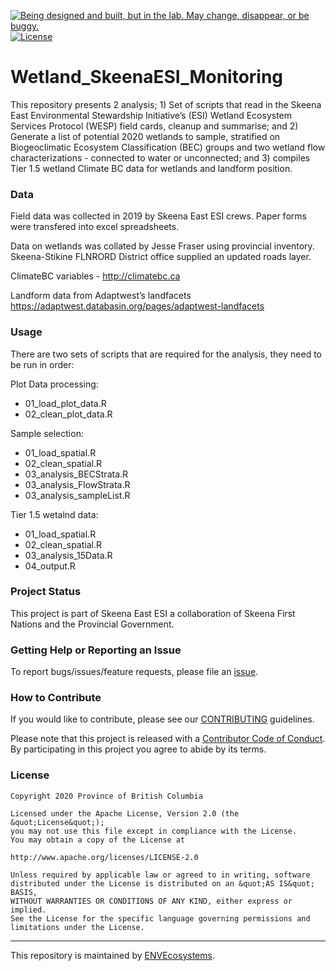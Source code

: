 
<a id="devex-badge" rel="Exploration" href="https://github.com/BCDevExchange/assets/blob/master/README.md"><img alt="Being designed and built, but in the lab. May change, disappear, or be buggy." style="border-width:0" src="https://assets.bcdevexchange.org/images/badges/exploration.svg" title="Being designed and built, but in the lab. May change, disappear, or be buggy." /></a>
[![License](https://img.shields.io/badge/License-Apache%202.0-blue.svg)](https://opensource.org/licenses/Apache-2.0)

# Wetland\_SkeenaESI\_Monitoring

This repository presents 2 analysis; 1) Set of scripts that read in the
Skeena East Environmental Stewardship Initiative’s (ESI) Wetland
Ecosystem Services Protocol (WESP) field cards, cleanup and summarise;
and 2) Generate a list of potential 2020 wetlands to sample, stratified
on Biogeoclimatic Ecosystem Classification (BEC) groups and two wetland
flow characterizations - connected to water or unconnected; and 3)
compiles Tier 1.5 wetland Climate BC data for wetlands and landform
position.

### Data

Field data was collected in 2019 by Skeena East ESI crews. Paper forms
were transfered into excel spreadsheets.

Data on wetlands was collated by Jesse Fraser using provincial
inventory. Skeena-Stikine FLNRORD District office supplied an updated
roads layer.

ClimateBC variables - <http://climatebc.ca>

Landform data from Adaptwest’s landfacets
<https://adaptwest.databasin.org/pages/adaptwest-landfacets>

### Usage

There are two sets of scripts that are required for the analysis, they
need to be run in order:

Plot Data processing:

  - 01\_load\_plot\_data.R
  - 02\_clean\_plot\_data.R

Sample selection:

  - 01\_load\_spatial.R
  - 02\_clean\_spatial.R
  - 03\_analysis\_BECStrata.R
  - 03\_analysis\_FlowStrata.R
  - 03\_analysis\_sampleList.R

Tier 1.5 wetalnd data:

  - 01\_load\_spatial.R
  - 02\_clean\_spatial.R
  - 03\_analysis\_15Data.R
  - 04\_output.R

### Project Status

This project is part of Skeena East ESI a collaboration of Skeena First
Nations and the Provincial Government.

### Getting Help or Reporting an Issue

To report bugs/issues/feature requests, please file an
[issue](https://github.com/bcgov/Wetland_SkeenaESI_Monitoring/issues/).

### How to Contribute

If you would like to contribute, please see our
[CONTRIBUTING](CONTRIBUTING.md) guidelines.

Please note that this project is released with a [Contributor Code of
Conduct](CODE_OF_CONDUCT.md). By participating in this project you agree
to abide by its terms.

### License

    Copyright 2020 Province of British Columbia
    
    Licensed under the Apache License, Version 2.0 (the &quot;License&quot;);
    you may not use this file except in compliance with the License.
    You may obtain a copy of the License at
    
    http://www.apache.org/licenses/LICENSE-2.0
    
    Unless required by applicable law or agreed to in writing, software distributed under the License is distributed on an &quot;AS IS&quot; BASIS,
    WITHOUT WARRANTIES OR CONDITIONS OF ANY KIND, either express or implied.
    See the License for the specific language governing permissions and limitations under the License.

-----

This repository is maintained by
[ENVEcosystems](https://github.com/orgs/bcgov/teams/envecosystems/members).
